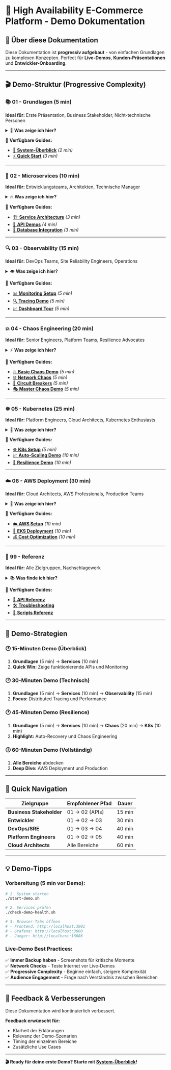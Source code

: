 # 🎯 High Availability E-Commerce Platform - Demo Dokumentation

## 📖 **Über diese Dokumentation**

Diese Dokumentation ist **progressiv aufgebaut** - von einfachen Grundlagen zu komplexen Konzepten. Perfect für **Live-Demos**, **Kunden-Präsentationen** und **Entwickler-Onboarding**.

---

## 🎬 **Demo-Struktur (Progressive Complexity)**

### **📚 01 - Grundlagen (5 min)**
**Ideal für:** Erste Präsentation, Business Stakeholder, Nicht-technische Personen

<details>
<summary>🚀 <strong>Was zeige ich hier?</strong></summary>

- ✅ **Was ist High Availability?** - Grundkonzepte verstehen
- ✅ **System-Überblick** - Welche Services gibt es?
- ✅ **Quick Start Demo** - System in 2 Minuten laufend
- ✅ **Business Value** - Warum ist das wichtig?

</details>

📁 **Verfügbare Guides:**
- [🎯 **System-Überblick**](01-grundlagen/01-system-ueberblick.md) *(2 min)*
- [⚡ **Quick Start**](01-grundlagen/02-quick-start.md) *(3 min)*

---

### **🔧 02 - Microservices (10 min)**
**Ideal für:** Entwicklungsteams, Architekten, Technische Manager

<details>
<summary>🔥 <strong>Was zeige ich hier?</strong></summary>

- ✅ **Service Architecture** - 4 Microservices in Action
- ✅ **API Demonstrationen** - Live API Calls
- ✅ **Service Communication** - Wie sprechen Services miteinander?
- ✅ **Database Integration** - Persistierung & Skalierung

</details>

📁 **Verfügbare Guides:**
- [🏗️ **Service Architecture**](02-services/01-service-architecture.md) *(3 min)*
- [🔗 **API Demos**](02-services/02-api-demos.md) *(4 min)*
- [💾 **Database Integration**](02-services/03-database-demo.md) *(3 min)*

---

### **🔍 03 - Observability (15 min)**
**Ideal für:** DevOps Teams, Site Reliability Engineers, Operations

<details>
<summary>👁️ <strong>Was zeige ich hier?</strong></summary>

- ✅ **Distributed Tracing** - Jaeger in Action
- ✅ **Metrics & Monitoring** - Grafana Dashboards
- ✅ **Logging Strategy** - Centralized Logging
- ✅ **Performance Insights** - Real-time Performance

</details>

📁 **Verfügbare Guides:**
- [📊 **Monitoring Setup**](03-observability/01-monitoring-demo.md) *(5 min)*
- [🔍 **Tracing Demo**](03-observability/02-tracing-demo.md) *(5 min)*
- [📈 **Dashboard Tour**](03-observability/03-dashboard-tour.md) *(5 min)*

---

### **💥 04 - Chaos Engineering (20 min)**
**Ideal für:** Senior Engineers, Platform Teams, Resilience Advocates

<details>
<summary>⚡ <strong>Was zeige ich hier?</strong></summary>

- ✅ **Service Failures** - Wie reagiert das System?
- ✅ **Network Chaos** - Latenz, Packet Loss, Partitions
- ✅ **Recovery Patterns** - Auto-Healing in Action
- ✅ **Circuit Breakers** - Graceful Degradation

</details>

📁 **Verfügbare Guides:**
- [💥 **Basic Chaos Demo**](04-chaos/01-basic-chaos.md) *(5 min)*
- [🌐 **Network Chaos**](04-chaos/02-network-chaos.md) *(5 min)*
- [🔄 **Circuit Breakers**](04-chaos/03-circuit-breakers.md) *(5 min)*
- [🎭 **Master Chaos Demo**](04-chaos/04-master-chaos.md) *(5 min)*

---

### **☸️ 05 - Kubernetes (25 min)**
**Ideal für:** Platform Engineers, Cloud Architects, Kubernetes Enthusiasts

<details>
<summary>🚀 <strong>Was zeige ich hier?</strong></summary>

- ✅ **Auto-Scaling** - Horizontal Pod Autoscaler
- ✅ **Self-Healing** - Pod Failure Recovery
- ✅ **Load Distribution** - Traffic Management
- ✅ **Resource Management** - Efficient Resource Usage

</details>

📁 **Verfügbare Guides:**
- [☸️ **K8s Setup**](05-kubernetes/01-k8s-setup.md) *(5 min)*
- [📈 **Auto-Scaling Demo**](05-kubernetes/02-autoscaling-demo.md) *(10 min)*
- [💪 **Resilience Demo**](05-kubernetes/03-resilience-demo.md) *(10 min)*

---

### **☁️ 06 - AWS Deployment (30 min)**
**Ideal für:** Cloud Architects, AWS Professionals, Production Teams

<details>
<summary>🌟 <strong>Was zeige ich hier?</strong></summary>

- ✅ **AWS EKS Deployment** - Production-ready Setup
- ✅ **AWS Services Integration** - RDS, ElastiCache, SNS/SQS
- ✅ **Security & Compliance** - AWS Best Practices
- ✅ **Cost Optimization** - Efficient Resource Usage

</details>

📁 **Verfügbare Guides:**
- [☁️ **AWS Setup**](06-aws/01-aws-setup.md) *(10 min)*
- [🔧 **EKS Deployment**](06-aws/02-eks-deployment.md) *(10 min)*
- [💰 **Cost Optimization**](06-aws/03-cost-optimization.md) *(10 min)*

---

### **📖 99 - Referenz**
**Ideal für:** Alle Zielgruppen, Nachschlagewerk

<details>
<summary>📚 <strong>Was finde ich hier?</strong></summary>

- ✅ **API Referenz** - Alle Endpoints
- ✅ **Troubleshooting** - Häufige Probleme
- ✅ **Scripts Referenz** - Alle verfügbaren Scripts
- ✅ **Konfiguration** - Vollständige Config-Optionen

</details>

📁 **Verfügbare Guides:**
- [🔗 **API Referenz**](99-referenz/01-api-referenz.md)
- [🛠️ **Troubleshooting**](99-referenz/02-troubleshooting.md)
- [📝 **Scripts Referenz**](99-referenz/03-scripts-referenz.md)

---

## 🎯 **Demo-Strategien**

### **🕐 15-Minuten Demo (Überblick)**
1. **Grundlagen** (5 min) → **Services** (10 min)
2. **Quick Win:** Zeige funktionierende APIs und Monitoring

### **🕑 30-Minuten Demo (Technisch)**
1. **Grundlagen** (5 min) → **Services** (10 min) → **Observability** (15 min)
2. **Focus:** Distributed Tracing und Performance

### **🕐 45-Minuten Demo (Resilience)**
1. **Grundlagen** (5 min) → **Services** (10 min) → **Chaos** (20 min) → **K8s** (10 min)
2. **Highlight:** Auto-Recovery und Chaos Engineering

### **🕕 60-Minuten Demo (Vollständig)**
1. **Alle Bereiche** abdecken
2. **Deep Dive:** AWS Deployment und Production

---

## 🚀 **Quick Navigation**

| **Zielgruppe** | **Empfohlener Pfad** | **Dauer** |
|----------------|----------------------|-----------|
| **Business Stakeholder** | 01 → 02 (APIs) | 15 min |
| **Entwickler** | 01 → 02 → 03 | 30 min |
| **DevOps/SRE** | 01 → 03 → 04 | 40 min |
| **Platform Engineers** | 01 → 02 → 05 | 40 min |
| **Cloud Architects** | Alle Bereiche | 60 min |

---

## 💡 **Demo-Tipps**

### **Vorbereitung (5 min vor Demo):**
```bash
# 1. System starten
./start-demo.sh

# 2. Services prüfen
./check-demo-health.sh

# 3. Browser-Tabs öffnen
# - Frontend: http://localhost:3001
# - Grafana: http://localhost:3000
# - Jaeger: http://localhost:16686
```

### **Live-Demo Best Practices:**
✅ **Immer Backup haben** - Screenshots für kritische Momente  
✅ **Network Checks** - Teste Internet vor Live-Demos  
✅ **Progressive Complexity** - Beginne einfach, steigere Komplexität  
✅ **Audience Engagement** - Frage nach Verständnis zwischen Bereichen  

---

## 🤝 **Feedback & Verbesserungen**

Diese Dokumentation wird kontinuierlich verbessert. 

**Feedback erwünscht für:**
- Klarheit der Erklärungen
- Relevanz der Demo-Szenarien  
- Timing der einzelnen Bereiche
- Zusätzliche Use Cases

---

**🎬 Ready für deine erste Demo? Starte mit [System-Überblick](01-grundlagen/01-system-ueberblick.md)!** 